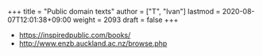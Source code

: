 +++
title = "Public domain texts"
author = ["T", "Ivan"]
lastmod = 2020-08-07T12:01:38+09:00
weight = 2093
draft = false
+++

-   <https://inspiredpublic.com/books/>
-   <http://www.enzb.auckland.ac.nz/browse.php>
